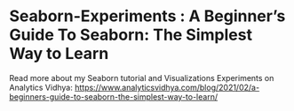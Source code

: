 # Seaborn-Experiments  : A Beginner’s Guide To Seaborn: The Simplest Way to Learn

Read more about my Seaborn tutorial and Visualizations Experiments on Analytics Vidhya: https://www.analyticsvidhya.com/blog/2021/02/a-beginners-guide-to-seaborn-the-simplest-way-to-learn/
